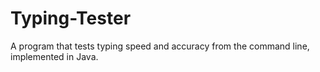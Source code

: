 # Typing-Tester
A program that tests typing speed and accuracy from the command line, implemented in Java. 
